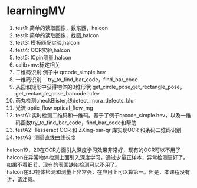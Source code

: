 # learningMV
1. test1: 简单的读取图像，数东西，halcon
2. test1: 简单的读取图像，找圆,halcon
3. test3: 模板匹配实验,halcon
4. test4: OCR实验,halcon
5. test5: ICpin测量,halcon
6. calib+mv:标定相关 
7. 二维码识别:例子中 qrcode_simple.hev
8. 一维码识别： try_to_find_bar_code，find_bar_code
9. 从园和矩形中获得物体的3维形状 get_circle_pose,get_rectangle_pose，get_rectangle_pose_barcode.hdev
10. 药丸检测checkBlister,线detect_mura_defects_blur
11. 光流 optic_flow optical_flow_mg   
12. testA1:实时检测二维码和一维码。基于了例子qrcode_simple.hev，以及一维码函数try_to_find_bar_code，find_bar_code和帮助
13. testA2: Tesseract OCR 和 ZXing-bar-qr 库实现OCR 和条码二维码识别
14. testA3: 测量直线曲线长度

halcon19，20在OCR方面引入深度学习效果非常好，现有的OCR可以不用了  
halcon在异常物体检测上面引入深度学习，通过少量正样本，异常检测更好了。如果不看细节，现有的表面缺陷检测可以不用了。  
halcon在3D物体检测和测量上非常强，在应用上可以算第一。但是，本课程没有讲，请注意。  

